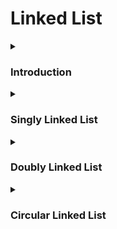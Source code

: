 # Linked List

<details>
<summary><h3>Introduction</h3></summary>

- [What is Linked List :](https://www.geeksforgeeks.org/what-is-linked-list/) by GeeksForGeeks.
- 
</details>

<details>
<summary><h3>Singly Linked List</h3></summary>

<details>
<summary><h4>2.1 Inserting</h4></summary>
</details>
<details>
<summary><h4>2.2 Inserting</h4></summary>
</details>
<details>
<summary><h4>2.3 Inserting</h4></summary>
</details>
<details>
<summary><h4>2.4 Inserting</h4></summary>
</details>
<details>
<summary><h4>2.5 Inserting</h4></summary>
</details>
<details>
<summary><h4>2.6 Inserting</h4></summary>
</details>

</details>

<details>
<summary><h3>Doubly Linked List</h3></summary>

- [What is Linked List :](https://www.geeksforgeeks.org/what-is-linked-list/) by GeeksForGeeks.
</details>

<details>
<summary><h3>Circular Linked List</h3></summary>

- [What is Linked List :](https://www.geeksforgeeks.org/what-is-linked-list/) by GeeksForGeeks.
</details>



